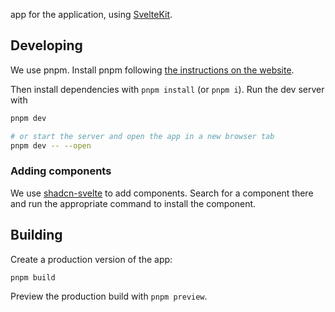 app for the application, using [SvelteKit](https://kit.svelte.dev/).

## Developing

We use pnpm. Install pnpm following [the instructions on the website](https://pnpm.io/installation).

Then install dependencies with `pnpm install` (or `pnpm i`). Run the dev server with

```bash
pnpm dev

# or start the server and open the app in a new browser tab
pnpm dev -- --open
```

### Adding components

We use [shadcn-svelte](https://www.shadcn-svelte.com/docs) to add components. Search for a component there and run the appropriate command to install the component.

## Building

Create a production version of the app:

```bash
pnpm build
```

Preview the production build with `pnpm preview`.
